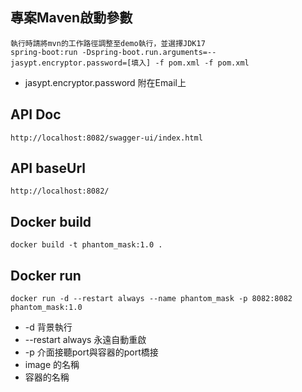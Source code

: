 ## 專案Maven啟動參數
```
執行時請將mvn的工作路徑調整至demo執行，並選擇JDK17
spring-boot:run -Dspring-boot.run.arguments=--jasypt.encryptor.password=[填入] -f pom.xml -f pom.xml
```
* jasypt.encryptor.password 附在Email上

## API Doc
```
http://localhost:8082/swagger-ui/index.html
```

## API baseUrl
```
http://localhost:8082/
```

## Docker build
```
docker build -t phantom_mask:1.0 .
```

## Docker run
```
docker run -d --restart always --name phantom_mask -p 8082:8082 phantom_mask:1.0
```
* -d 背景執行
* --restart always 永遠自動重啟
* -p 介面接聽port與容器的port橋接
* image 的名稱
* 容器的名稱